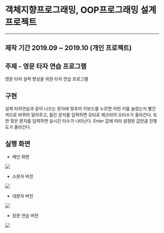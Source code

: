 # 객체지향프로그래밍, OOP프로그래밍 설계 프로젝트
***
## 제작 기간 2019.09 ~ 2019.10 (개인 프로젝트)

## 주제 - 영문 타자 연습 프로그램
영문 타자 실력 향상을 위한 타자 연습 프로그램
## 구현
실제 타자연습과 같이 나오는 문자에 맞추어 키보드를 누르면 어떤 키를 눌렀는지 빨간색으로 바뀌어 알려주고, 틀린 문자를 입력하면 오타로 체크되어 오타수가 올라간다. 또한 맞은 문자를 입력하면 실시간 타수가 나타난다. Enter 값에 따라 설정된 값만큼 진행도가 올라간다.

## 실행 화면
- 메인 화면

![](https://velog.velcdn.com/images/jinsuhyeon00/post/3ce3d9d1-df15-45b4-b875-d6d23b7476a0/image.png)
- 소문자 버전

![](https://velog.velcdn.com/images/jinsuhyeon00/post/b0d3aa91-0e96-419b-923f-17e76d33e6a5/image.png)

- 대문자 버전

![](https://velog.velcdn.com/images/jinsuhyeon00/post/546a565f-e0ba-4c4b-b6b2-bf19a5121bf6/image.png)

- 장문 연습 버전

![](https://velog.velcdn.com/images/jinsuhyeon00/post/f1ed3b7d-586b-47e6-8d5f-1cd313fb0676/image.png)
